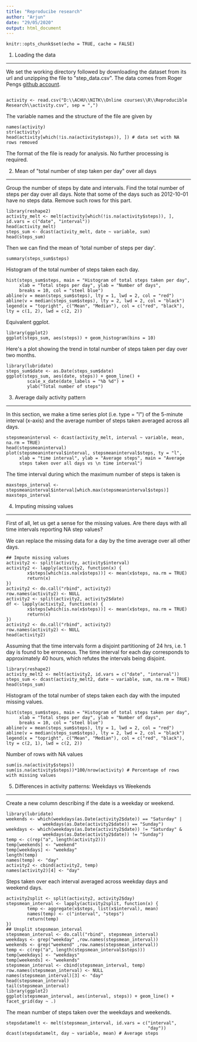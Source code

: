 ```yaml
---
title: "Reproducibe research"
author: "Arjun"
date: "29/05/2020"
output: html_document
---
```



```{r setup, include=FALSE}
knitr::opts_chunk$set(echo = TRUE, cache = FALSE)
```

1. Loading the data
-------------------

We set the working directory followed by downloading the dataset from its url and unzipping the file to "step_data.csv". The data comes from Roger Pengs [github account](https://github.com/rdpeng/RepData_PeerAssessment1).

```{r load data}

activity <- read.csv("D:\\ACHU\\NITK\\Online courses\\R\\Reproducible Research\\activity.csv", sep = ",")
```

The variable names and the structure of the file are given by
```{r activity details}
names(activity)
str(activity)
head(activity[which(!is.na(activity$steps)), ]) # data set with NA rows removed
```
The format of the file is ready for analysis. No further processing is required. 

2. Mean of "total number of step taken per day" over all days
-------------------------------------------------------------

Group the number of steps by date and intervals. Find the total number of steps per day over all days. Note that some of the days such as 2012-10-01 have no steps data. Remove such rows for this part.

```{r steps mean}
library(reshape2)
activity_melt <- melt(activity[which(!is.na(activity$steps)), ], id.vars = c("date", "interval"))
head(activity_melt)
steps_sum <- dcast(activity_melt, date ~ variable, sum)
head(steps_sum)
```

Then we can find the mean of 'total number of steps per day'.
```{r total steps per day summary}
summary(steps_sum$steps)
```

Histogram of the total number of steps taken each day.
```{r total step per day histogram}
hist(steps_sum$steps, main = "Histogram of total steps taken per day",
     xlab = "Total steps per day", ylab = "Number of days", 
     breaks = 10, col = "steel blue")
abline(v = mean(steps_sum$steps), lty = 1, lwd = 2, col = "red")
abline(v = median(steps_sum$steps), lty = 2, lwd = 2, col = "black")
legend(x = "topright", c("Mean", "Median"), col = c("red", "black"),       lty = c(1, 2), lwd = c(2, 2))
```

Equivalent ggplot.
```{r ggplot histogram}
library(ggplot2)
ggplot(steps_sum, aes(steps)) + geom_histogram(bins = 10)
```

Here's a plot showing the trend in total number of steps taken per day over two months.
```{r total steps trend}
library(lubridate)
steps_sum$date <- as.Date(steps_sum$date)
ggplot(steps_sum, aes(date, steps)) + geom_line() +            
        scale_x_date(date_labels = "%b %d") + 
        ylab("Total number of steps")
```

3. Average daily activity pattern
---------------------------------

In this section, we make a time series plot (i.e. type = "l") of the 5-minute interval (x-axis) and the average number of steps taken averaged across all days.

```{r time series plot}
stepsmeaninterval <- dcast(activity_melt, interval ~ variable, mean, na.rm = TRUE)
head(stepsmeaninterval)
plot(stepsmeaninterval$interval, stepsmeaninterval$steps, ty = "l", 
     xlab = "time interval", ylab = "Average steps", main = "Average 
     steps taken over all days vs \n time interval")
```

The time interval during which the maximum number of steps is taken is

```{r max steps}
maxsteps_interval <- stepsmeaninterval$interval[which.max(stepsmeaninterval$steps)]
maxsteps_interval
```

4. Imputing missing values
--------------------------

First of all, let us get a sense for the missing values. Are there days with all time intervals reporting NA step values? 

We can replace the missing data for a day by the time average over all other days. 
```{r impute missing days data}
## Impute missing values
activity2 <- split(activity, activity$interval)
activity2 <- lapply(activity2, function(x) {
        x$steps[which(is.na(x$steps))] <- mean(x$steps, na.rm = TRUE)
        return(x)
})
activity2 <- do.call("rbind", activity2)
row.names(activity2) <- NULL
activity2 <- split(activity2, activity2$date)
df <- lapply(activity2, function(x) {
        x$steps[which(is.na(x$steps))] <- mean(x$steps, na.rm = TRUE)
        return(x)
})
activity2 <- do.call("rbind", activity2)
row.names(activity2) <- NULL
head(activity2)
```
Assuming that the time intervals form a disjoint partitioning of 24 hrs, i.e. 1 day is found to be erroneous. The time interval for each day corresponds to approximately 40 hours, which refutes the intervals being disjoint.

```{r steps mean2}
library(reshape2)
activity_melt2 <- melt(activity2, id.vars = c("date", "interval"))
steps_sum <- dcast(activity_melt2, date ~ variable, sum, na.rm = TRUE)
head(steps_sum)
```
Histogram of the total number of steps taken each day with the imputed missing values.
```{r total step per day histogram2}
hist(steps_sum$steps, main = "Histogram of total steps taken per day", 
     xlab = "Total steps per day", ylab = "Number of days", 
     breaks = 10, col = "steel blue")
abline(v = mean(steps_sum$steps), lty = 1, lwd = 2, col = "red")
abline(v = median(steps_sum$steps), lty = 2, lwd = 2, col = "black")
legend(x = "topright", c("Mean", "Median"), col = c("red", "black"), lty = c(2, 1), lwd = c(2, 2))
```

Number of rows with NA values
```{r NA row num}
sum(is.na(activity$steps))
sum(is.na(activity$steps))*100/nrow(activity) # Percentage of rows with missing values
```

5. Differences in activity patterns: Weekdays vs Weekends
---------------------------------------------------------

Create a new column describing if the date is a weekday or weekend.

```{r weekday status}
library(lubridate)
weekends <- which(weekdays(as.Date(activity2$date)) == "Saturday" |
              weekdays(as.Date(activity2$date)) == "Sunday")
weekdays <- which(weekdays(as.Date(activity2$date)) != "Saturday" &
              weekdays(as.Date(activity2$date)) != "Sunday")
temp <- c(rep("a", length(activity2)))
temp[weekends] <- "weekend"
temp[weekdays] <- "weekday"
length(temp)
names(temp) <- "day"
activity2 <- cbind(activity2, temp)
names(activity2)[4] <- "day"
```

Steps taken over each interval averaged across weekday days and weekend days.

```{r}
activity2split <- split(activity2, activity2$day)
stepsmean_interval <- lapply(activity2split, function(x) {
        temp <- aggregate(x$steps, list(x$interval), mean)
        names(temp) <- c("interval", "steps")
        return(temp)
})
## Unsplit stepsmean_interval
stepsmean_interval <- do.call("rbind", stepsmean_interval)
weekdays <- grep("weekday" ,row.names(stepsmean_interval))
weekends <- grep("weekend" ,row.names(stepsmean_interval))
temp <- c(rep("a", length(stepsmean_interval$steps)))
temp[weekdays] <- "weekdays"
temp[weekends] <- "weekends"
stepsmean_interval <- cbind(stepsmean_interval, temp)
row.names(stepsmean_interval) <- NULL
names(stepsmean_interval)[3] <- "day"
head(stepsmean_interval)
tail(stepsmean_interval)
library(ggplot2)
ggplot(stepsmean_interval, aes(interval, steps)) + geom_line() + facet_grid(day ~ .) 
```

The mean number of steps taken over the weekdays and weekends.

```{r weekday/end mean steps}
stepsdatamelt <- melt(stepsmean_interval, id.vars = c("interval",
                                                      "day"))
dcast(stepsdatamelt, day ~ variable, mean) # Average steps